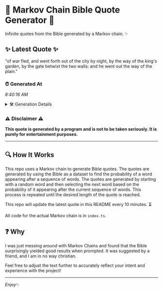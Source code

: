 # 📖 Markov Chain Bible Quote Generator 📖

Infinite quotes from the Bible generated by a Markov chain. ✨

## ✨ Latest Quote ✨
"of war fled, and went forth out of the city by night, by the way of the king's garden, by the gate betwixt the two walls: and he went out the way of the plain."

### ⏰ Generated At
*8:40:16 AM*

<details>
    <summary>🛠️ Generation Details</summary>
    <p>
        <strong>🌱 Seed:</strong> of<br>
        <strong>🔄 Iterations:</strong> 34<br>
        <strong>📜 Context History:</strong><br>[ of ]: war<br>[ of, war ]: fled,<br>[ of, war, fled, ]: and<br>[ of, war, fled,, and ]: went<br>[ of, war, fled,, and, went ]: forth<br>[ of, war, fled,, and, went, forth ]: out<br>[ war, fled,, and, went, forth, out ]: of<br>[ fled,, and, went, forth, out, of ]: the<br>[ and, went, forth, out, of, the ]: city<br>[ went, forth, out, of, the, city ]: by<br>[ forth, out, of, the, city, by ]: night,<br>[ out, of, the, city, by, night, ]: by<br>[ of, the, city, by, night,, by ]: the<br>[ the, city, by, night,, by, the ]: way<br>[ city, by, night,, by, the, way ]: of<br>[ by, night,, by, the, way, of ]: the<br>[ night,, by, the, way, of, the ]: king's<br>[ by, the, way, of, the, king's ]: garden,<br>[ the, way, of, the, king's, garden, ]: by<br>[ way, of, the, king's, garden,, by ]: the<br>[ of, the, king's, garden,, by, the ]: gate<br>[ the, king's, garden,, by, the, gate ]: betwixt<br>[ king's, garden,, by, the, gate, betwixt ]: the<br>[ garden,, by, the, gate, betwixt, the ]: two<br>[ by, the, gate, betwixt, the, two ]: walls:<br>[ the, gate, betwixt, the, two, walls: ]: and<br>[ gate, betwixt, the, two, walls:, and ]: he<br>[ betwixt, the, two, walls:, and, he ]: went<br>[ the, two, walls:, and, he, went ]: out<br>[ two, walls:, and, he, went, out ]: the<br>[ walls:, and, he, went, out, the ]: way<br>[ and, he, went, out, the, way ]: of<br>[ he, went, out, the, way, of ]: the<br>[ went, out, the, way, of, the ]: plain.<br>
    </p>
</details>

### ⚠️ Disclaimer ⚠️
**This quote is generated by a program and is not to be taken seriously. It is purely for entertainment purposes.**

---

## 🔍 How It Works

This repo uses a Markov chain to generate Bible quotes. The quotes are generated by using the Bible as a dataset to find the probability of a word appearing after a sequence of words. The quotes are generated by starting with a random word and then selecting the next word based on the probability of it appearing after the current sequence of words. This process is repeated until the desired length of the quote is reached.

This repo will update the latest quote in this README every 10 minutes. ⏳

All code for the actual Markov chain is in `index.ts`.

## ❓ Why

I was just messing around with Markov Chains and found that the Bible surprisingly yielded good results when prompted. 
It was suggested by a friend, and I am in no way christian.

Feel free to adjust the text further to accurately reflect your intent and experience with the project!

---

*Enjoy*✨
